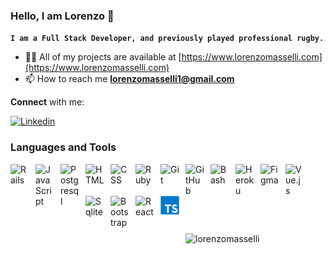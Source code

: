 ### Hello, I am Lorenzo 👋

**`I am a Full Stack Developer, and previously played professional rugby.`**

- 👨‍💻 All of my projects are available at [https://www.lorenzomasselli.com](https://www.lorenzomasselli.com)
- 📫 How to reach me **lorenzomasselli1@gmail.com**

**Connect** with me:

<a href="https://www.linkedin.com/in/lorenzo-masselli-6a1894129/"><img  alt="Linkedin" width="25px" style="padding-right:10px;" src="https://cdn.jsdelivr.net/gh/devicons/devicon/icons/linkedin/linkedin-original.svg" /></a>




### Languages and Tools
<img align="left" alt="Rails" width="30px" style="padding-right:10px;"  src="https://cdn.jsdelivr.net/gh/devicons/devicon/icons/rails/rails-plain.svg" />
<img align="left" alt="JavaScript" width="30px" style="padding-right:10px;" src="https://cdn.jsdelivr.net/gh/devicons/devicon/icons/javascript/javascript-plain.svg" />
<img align="left" alt="Postgresql" width="30px" style="padding-right:10px;" src="https://cdn.jsdelivr.net/gh/devicons/devicon/icons/postgresql/postgresql-original.svg" />
<img align="left" alt="HTML" width="30px" style="padding-right:10px;" src="https://cdn.jsdelivr.net/gh/devicons/devicon/icons/html5/html5-plain.svg" />
<img align="left" alt="CSS" width="30px" style="padding-right:10px;" src="https://cdn.jsdelivr.net/gh/devicons/devicon/icons/css3/css3-plain.svg" />
<img align="left" alt="Ruby" width="30px" style="padding-right:10px;" src="https://cdn.jsdelivr.net/gh/devicons/devicon/icons/ruby/ruby-original.svg" />
<img align="left" alt="Git" width="30px" style="padding-right:10px;" src="https://cdn.jsdelivr.net/gh/devicons/devicon/icons/git/git-original.svg" />
<img align="left" alt="GitHub" width="30px" style="padding-right:10px;" src="https://cdn.jsdelivr.net/gh/devicons/devicon/icons/github/github-original.svg" />
<img align="left" alt="Bash" width="30px" style="padding-right:10px;" src="https://cdn.jsdelivr.net/gh/devicons/devicon/icons/bash/bash-original.svg" />
<img align="left" alt="Heroku" width="30px" style="padding-right:10px;"  src="https://cdn.jsdelivr.net/gh/devicons/devicon/icons/heroku/heroku-original.svg" />
<img align="left" alt="Figma" width="30px" style="padding-right:10px;"  src="https://cdn.jsdelivr.net/gh/devicons/devicon/icons/figma/figma-original.svg" />
<img align="left" alt="Vue.js" width="30px" style="padding-right:10px;"  src="https://cdn.jsdelivr.net/gh/devicons/devicon/icons/vuejs/vuejs-original.svg" />
<img align="left" alt="Sqlite" width="30px" style="padding-right:10px;"  src="https://cdn.jsdelivr.net/gh/devicons/devicon/icons/sqlite/sqlite-plain.svg" />
<img align="left" alt="Bootstrap" width="30px" style="padding-right:10px;" 
 src="https://cdn.jsdelivr.net/gh/devicons/devicon/icons/bootstrap/bootstrap-original.svg" />
<img align="left" alt="React" width="30px" style="padding-right:10px;" src="https://cdn.jsdelivr.net/gh/devicons/devicon/icons/react/react-original.svg" />
<img src="https://raw.githubusercontent.com/devicons/devicon/master/icons/typescript/typescript-original.svg" alt="typescript" align="left" alt="React" width="30px" style="padding-right:10px;" /> </a> </p>


<p>&nbsp;<img align="center" style="margin-top: 60px" src="https://github-readme-stats.vercel.app/api?username=lorenzomasselli&show_icons=true&locale=en" alt="lorenzomasselli" /></p>



<!--


